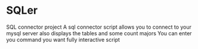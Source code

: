 # SQLer
SQL connector project 
A sql connector script allows you to connect to your mysql server also displays the tables and some count majors 
You can enter you command you want 
fully interactive script
